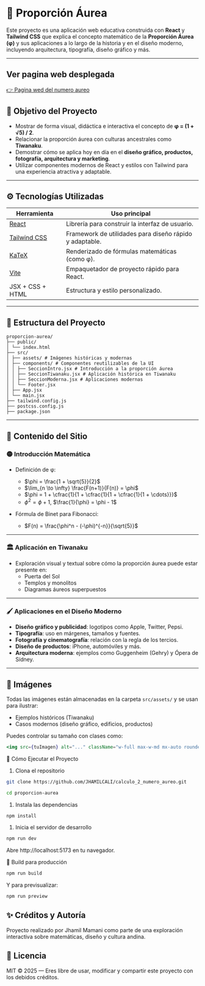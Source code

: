 # 📐 Proporción Áurea

Este proyecto es una aplicación web educativa construida con **React** y **Tailwind CSS** que explica el concepto matemático de la **Proporción Áurea (φ)** y sus aplicaciones a lo largo de la historia y en el diseño moderno, incluyendo arquitectura, tipografía, diseño gráfico y más.

---
## Ver pagina web desplegada
[👉 Pagina wed del numero aureo](https://calculo-2-numero-aureo.vercel.app/)

## 🧠 Objetivo del Proyecto

- Mostrar de forma visual, didáctica e interactiva el concepto de **φ = (1 + √5) / 2**.
- Relacionar la proporción áurea con culturas ancestrales como **Tiwanaku**.
- Demostrar cómo se aplica hoy en día en el **diseño gráfico, productos, fotografía, arquitectura y marketing**.
- Utilizar componentes modernos de React y estilos con Tailwind para una experiencia atractiva y adaptable.

---

## ⚙️ Tecnologías Utilizadas

| Herramienta        | Uso principal                                    |
|--------------------|--------------------------------------------------|
| [React](https://reactjs.org/)           | Librería para construir la interfaz de usuario.         |
| [Tailwind CSS](https://tailwindcss.com/) | Framework de utilidades para diseño rápido y adaptable.|
| [KaTeX](https://katex.org/)             | Renderizado de fórmulas matemáticas (como φ).          |
| [Vite](https://vitejs.dev/)             | Empaquetador de proyecto rápido para React.            |
| JSX + CSS + HTML                         | Estructura y estilo personalizado.                      |

---

## 📁 Estructura del Proyecto
```
proporcion-aurea/
├── public/
│ └── index.html
├── src/
│ ├── assets/ # Imágenes históricas y modernas
│ ├── components/ # Componentes reutilizables de la UI
│ │ ├── SeccionIntro.jsx # Introducción a la proporción áurea
│ │ ├── SeccionTiwanaku.jsx # Aplicación histórica en Tiwanaku
│ │ ├── SeccionModerna.jsx # Aplicaciones modernas
│ │ └── Footer.jsx
│ ├── App.jsx
│ └── main.jsx
├── tailwind.config.js
├── postcss.config.js
├── package.json

```

---

## 🧮 Contenido del Sitio

### 🟡 Introducción Matemática

- Definición de φ:
  - $\phi = \frac{1 + \sqrt{5}}{2}$
  - $\lim_{n \to \infty} \frac{F(n+1)}{F(n)} = \phi$
  - $\phi = 1 + \cfrac{1}{1 + \cfrac{1}{1 + \cfrac{1}{1 + \cdots}}}$
  - $\phi^2 = \phi + 1$, $\frac{1}{\phi} = \phi - 1$

- Fórmula de Binet para Fibonacci:
  - $F(n) = \frac{\phi^n - (-\phi)^{-n}}{\sqrt{5}}$

---

### 🏛️ Aplicación en Tiwanaku

- Exploración visual y textual sobre cómo la proporción áurea puede estar presente en:
  - Puerta del Sol
  - Templos y monolitos
  - Diagramas áureos superpuestos

---

### 🖌️ Aplicaciones en el Diseño Moderno

- **Diseño gráfico y publicidad**: logotipos como Apple, Twitter, Pepsi.
- **Tipografía**: uso en márgenes, tamaños y fuentes.
- **Fotografía y cinematografía**: relación con la regla de los tercios.
- **Diseño de productos**: iPhone, automóviles y más.
- **Arquitectura moderna**: ejemplos como Guggenheim (Gehry) y Ópera de Sídney.

---

## 📸 Imágenes

Todas las imágenes están almacenadas en la carpeta `src/assets/` y se usan para ilustrar:

- Ejemplos históricos (Tiwanaku)
- Casos modernos (diseño gráfico, edificios, productos)

Puedes controlar su tamaño con clases como:

```jsx
<img src={tuImagen} alt="..." className="w-full max-w-md mx-auto rounded-lg" />
```
🧪 Cómo Ejecutar el Proyecto
1. Clona el repositorio
```bash
git clone https://github.com/JHAMILCALI/calculo_2_numero_aureo.git
```
```bash
cd proporcion-aurea
```
1. Instala las dependencias
```bash
npm install
```
1. Inicia el servidor de desarrollo
```bash
npm run dev
```
Abre http://localhost:5173 en tu navegador.

🔨 Build para producción
```bash
npm run build
```
Y para previsualizar:

```bash
npm run preview
```
## ✨ Créditos y Autoría
Proyecto realizado por Jhamil Mamani como parte de una exploración interactiva sobre matemáticas, diseño y cultura andina.

## 📄 Licencia
MIT © 2025 — Eres libre de usar, modificar y compartir este proyecto con los debidos créditos.